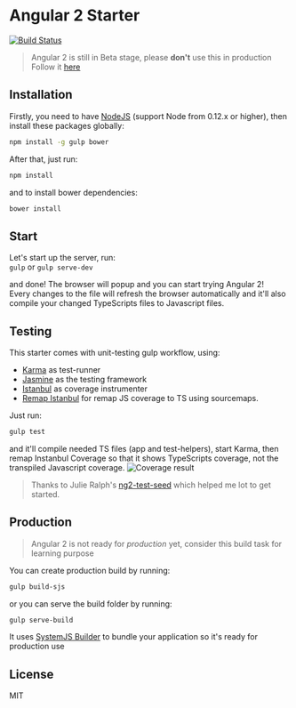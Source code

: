 # Angular 2 Starter

[![Build Status](https://travis-ci.org/antonybudianto/angular2-starter.svg?branch=master)](https://travis-ci.org/antonybudianto/angular2-starter)

> Angular 2 is still in Beta stage, please **don't** use this in production   
> Follow it [here](https://splintercode.github.io/is-angular-2-ready/)

## Installation
Firstly, you need to have [NodeJS](https://nodejs.org/en/) (support Node from 0.12.x or higher), then   
install these packages globally:   
```bash
npm install -g gulp bower
```

After that, just run:
```bash
npm install
```
and to install bower dependencies:
```bash
bower install
```

## Start
Let's start up the server, run:   
`gulp` or `gulp serve-dev`

and done! The browser will popup and you can start trying Angular 2!   
Every changes to the file will refresh the browser automatically
and it'll also compile your changed TypeScripts files to Javascript files.

## Testing
This starter comes with unit-testing gulp workflow, using:   
- [Karma](karma-runner.github.io) as test-runner
- [Jasmine](http://jasmine.github.io/) as the testing framework
- [Istanbul](https://gotwarlost.github.io/istanbul/) as coverage instrumenter
- [Remap Istanbul](https://github.com/SitePen/remap-istanbul) for remap JS coverage to TS using sourcemaps.   

Just run:   
```bash
gulp test
```
and it'll compile needed TS files (app and test-helpers), start Karma, then remap Instanbul Coverage so that it shows TypeScripts coverage, not the transpiled Javascript coverage.
![Coverage result](http://s9.postimg.org/ij32cv5dr/test.png)
> Thanks to Julie Ralph's [ng2-test-seed](https://github.com/juliemr/ng2-test-seed) which helped me lot to get started.
   

## Production
> Angular 2 is not ready for *production* yet, consider this build task for learning purpose

You can create production build by running:
```bash
gulp build-sjs
```
or you can serve the build folder by running:
```bash
gulp serve-build
```
It uses [SystemJS Builder](https://github.com/systemjs/builder) to bundle your application so it's ready for production use

## License
MIT
